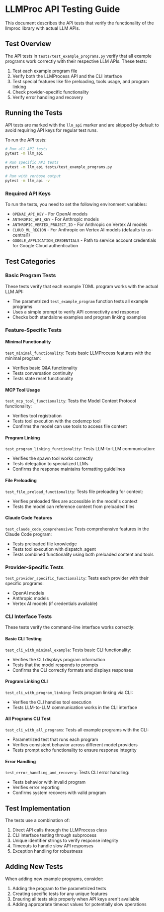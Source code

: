 # LLMProc API Testing Guide

This document describes the API tests that verify the functionality of the llmproc library with actual LLM APIs.

## Test Overview

The API tests in `tests/test_example_programs.py` verify that all example programs work correctly with their respective LLM APIs. These tests:

1. Test each example program file
2. Verify both the LLMProcess API and the CLI interface
3. Test special features like file preloading, tools usage, and program linking
4. Check provider-specific functionality
5. Verify error handling and recovery

## Running the Tests

API tests are marked with the `llm_api` marker and are skipped by default to avoid requiring API keys for regular test runs.

To run the API tests:

```bash
# Run all API tests
pytest -m llm_api

# Run specific API tests
pytest -m llm_api tests/test_example_programs.py

# Run with verbose output
pytest -m llm_api -v
```

### Required API Keys

To run the tests, you need to set the following environment variables:

- `OPENAI_API_KEY` - For OpenAI models
- `ANTHROPIC_API_KEY` - For Anthropic models
- `ANTHROPIC_VERTEX_PROJECT_ID` - For Anthropic on Vertex AI models
- `CLOUD_ML_REGION` - For Anthropic on Vertex AI models (defaults to us-central1)
- `GOOGLE_APPLICATION_CREDENTIALS` - Path to service account credentials for Google Cloud authentication

## Test Categories

### Basic Program Tests

These tests verify that each example TOML program works with the actual LLM API:

- The parametrized `test_example_program` function tests all example programs
- Uses a simple prompt to verify API connectivity and response
- Checks both standalone examples and program linking examples

### Feature-Specific Tests

#### Minimal Functionality

`test_minimal_functionality`: Tests basic LLMProcess features with the minimal program:
- Verifies basic Q&A functionality
- Tests conversation continuity
- Tests state reset functionality

#### MCP Tool Usage

`test_mcp_tool_functionality`: Tests the Model Context Protocol functionality:
- Verifies tool registration
- Tests tool execution with the codemcp tool
- Confirms the model can use tools to access file content

#### Program Linking

`test_program_linking_functionality`: Tests LLM-to-LLM communication:
- Verifies the spawn tool works correctly
- Tests delegation to specialized LLMs
- Confirms the response maintains formatting guidelines

#### File Preloading

`test_file_preload_functionality`: Tests file preloading for context:
- Verifies preloaded files are accessible in the model's context
- Tests the model can reference content from preloaded files

#### Claude Code Features

`test_claude_code_comprehensive`: Tests comprehensive features in the Claude Code program:
- Tests preloaded file knowledge
- Tests tool execution with dispatch_agent
- Tests combined functionality using both preloaded content and tools

### Provider-Specific Tests

`test_provider_specific_functionality`: Tests each provider with their specific programs:
- OpenAI models
- Anthropic models
- Vertex AI models (if credentials available)

### CLI Interface Tests

These tests verify the command-line interface works correctly:

#### Basic CLI Testing

`test_cli_with_minimal_example`: Tests basic CLI functionality:
- Verifies the CLI displays program information
- Tests that the model responds to prompts
- Confirms the CLI correctly formats and displays responses

#### Program Linking CLI

`test_cli_with_program_linking`: Tests program linking via CLI:
- Verifies the CLI handles tool execution
- Tests LLM-to-LLM communication works in the CLI interface

#### All Programs CLI Test

`test_cli_with_all_programs`: Tests all example programs with the CLI:
- Parametrized test that runs each program
- Verifies consistent behavior across different model providers
- Tests prompt echo functionality to ensure response integrity

#### Error Handling

`test_error_handling_and_recovery`: Tests CLI error handling:
- Tests behavior with invalid program
- Verifies error reporting
- Confirms system recovers with valid program

## Test Implementation

The tests use a combination of:

1. Direct API calls through the LLMProcess class
2. CLI interface testing through subprocess
3. Unique identifier strings to verify response integrity
4. Timeouts to handle slow API responses
5. Exception handling for robustness

## Adding New Tests

When adding new example programs, consider:

1. Adding the program to the parametrized tests
2. Creating specific tests for any unique features
3. Ensuring all tests skip properly when API keys aren't available
4. Adding appropriate timeout values for potentially slow operations
